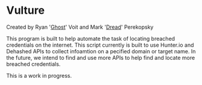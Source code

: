 # Vulture
Created by Ryan '[Ghost](https://github.com/Ghost7926)' Voit and Mark '[Dread](https://github.com/Markofka007)' Perekopsky

This program is built to help automate the task of locating breached credentials on the internet. 
This script currently is built to use Hunter.io and Dehashed APIs to collect infoamtion on a pecified domain or target name. 
In the future, we intend to find and use more APIs to help find and locate more breached credentials. 

This is a work in progress.
